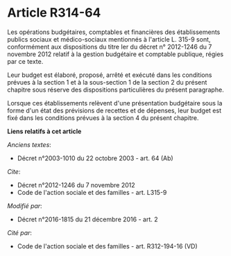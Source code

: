 # Article R314-64

Les opérations budgétaires, comptables et financières des établissements publics sociaux et médico-sociaux mentionnés à
l'article L. 315-9 sont, conformément aux dispositions du titre Ier du décret n° 2012-1246 du 7 novembre 2012 relatif à la
gestion budgétaire et comptable publique, régies par ce texte. 

Leur budget est élaboré, proposé, arrêté et exécuté dans les conditions prévues à la section 1 et à la sous-section 1 de la
section 2 du présent chapitre sous réserve des dispositions particulières du présent paragraphe.

Lorsque ces établissements relèvent d'une présentation budgétaire sous la forme d'un état des prévisions de recettes et de
dépenses, leur budget est fixé dans les conditions prévues à la section 4 du présent chapitre.

**Liens relatifs à cet article**

_Anciens textes_:

  - Décret n°2003-1010 du 22 octobre 2003 - art. 64 (Ab)

_Cite_:

  - Décret n°2012-1246 du 7 novembre 2012
  - Code de l'action sociale et des familles - art. L315-9

_Modifié par_:

  - Décret n°2016-1815 du 21 décembre 2016 - art. 2

_Cité par_:

  - Code de l'action sociale et des familles - art. R312-194-16 (VD)
